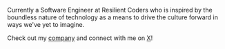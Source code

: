 Currently a Software Engineer at Resilient Coders who is inspired by the boundless nature of technology as a means to drive the culture forward in ways we've yet to imagine.

Check out my [company](https://fullstackfrench.netlify.app/) and connect with me on [X](https://x.com/fullstackfrench)!

<!--
**fullstackfrench/fullstackfrench** is a ✨ _special_ ✨ repository because its `README.md` (this file) appears on your GitHub profile.

Here are some ideas to get you started:

- 🔭 I’m currently working on ...
- 🌱 I’m currently learning ...
- 👯 I’m looking to collaborate on ...
- 🤔 I’m looking for help with ...
- 💬 Ask me about ...
- 📫 How to reach me: ...
- 😄 Pronouns: ...
- ⚡ Fun fact: ...
-->
